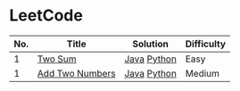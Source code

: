 # LeetCode

<!-- ![Travis CI Status](https://travis-ci.org/lulululbj/LeetCode.svg?branch=master)
[![codecov](https://codecov.io/gh/lulululbj/LeetCode/branch/master/graph/badge.svg)](https://codecov.io/gh/lulululbj/LeetCode) -->


<!-- #### [Array](src/main/luyao/array) (10/101) -->


| No. | Title | Solution | Difficulty |
| --- | ----- | -------- | ---------- |
|1|[Two Sum](note/001_two_sum.md) | [Java](java/src/main/java/luyao/twoSum/TwoSum.java) [Python](python/twoSum/twoSum.py)|Easy|
|1|[Add Two Numbers](note/002_add_two_numbers.md) | [Java](java/src/main/java/luyao/addTwoNumbers/AddTwoNumbers.java) [Python]()|Medium|
